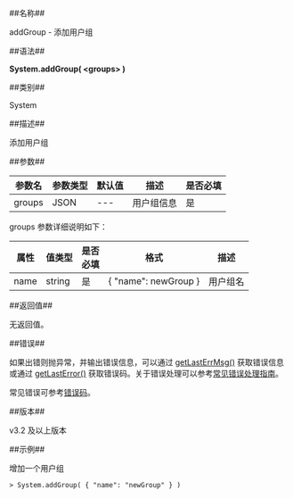 ##名称##

addGroup - 添加用户组

##语法##

**System.addGroup( \<groups\> )**

##类别##

System

##描述##

添加用户组

##参数##

| 参数名  | 参数类型 | 默认值       | 描述             | 是否必填 |
| ------- | -------- | ------------ | ---------------- | -------- |
| groups     | JSON   | ---          | 用户组信息       | 是       |

groups 参数详细说明如下：

| 属性     | 值类型 | 是否<br>必填 | 格式 | 描述 |
| -------- | ------ | -------- | -------------------- | ----------------- |
| name    | string |     是   | { "name": newGroup }     | 用户组名      |


##返回值##

无返回值。

##错误##

如果出错则抛异常，并输出错误信息，可以通过 [getLastErrMsg()](manual/Manual/Sequoiadb_Command/Global/getLastErrMsg.md) 获取错误信息或通过 [getLastError()](manual/Manual/Sequoiadb_Command/Global/getLastError.md) 获取错误码。关于错误处理可以参考[常见错误处理指南](manual/FAQ/faq_sdb.md)。

常见错误可参考[错误码](manual/Manual/Sequoiadb_error_code.md)。

##版本##

v3.2 及以上版本

##示例##

增加一个用户组

```lang-javascript
> System.addGroup( { "name": "newGroup" } )
```